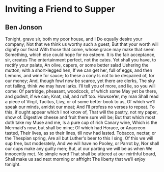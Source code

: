 # Inviting a Friend to Supper
## Ben Jonson
Tonight, grave sir, both my poor house, and I
Do equally desire your company;
Not that we think us worthy such a guest,
But that your worth will dignify our feast
With those that come, whose grace may make that seem
Something, which else could hope for no esteem.
It is the fair acceptance, sir, creates
The entertainment perfect, not the cates.
Yet shall you have, to rectify your palate,
An olive, capers, or some better salad
Ushering the mutton; with a short-legged hen,
If we can get her, full of eggs, and then
Lemons, and wine for sauce; to these a cony
Is not to be despaired of, for our money;
And, though fowl now be scarce, yet there are clerks,
The sky not falling, think we may have larks.
I’ll tell you of more, and lie, so you will come:
Of partridge, pheasant, woodcock, of which some
May yet be there, and godwit, if we can;
Knat, rail, and ruff too. Howsoe’er, my man
Shall read a piece of Virgil, Tacitus,
Livy, or of some better book to us,
Of which we’ll speak our minds, amidst our meat;
And I’ll profess no verses to repeat.
To this, if ought appear which I not know of,
That will the pastry, not my paper, show of.
Digestive cheese and fruit there sure will be;
But that which most doth take my Muse and me,
Is a pure cup of rich Canary wine,
Which is the Mermaid’s now, but shall be mine;
Of which had Horace, or Anacreon tasted,
Their lives, as so their lines, till now had lasted.
Tobacco, nectar, or the Thespian spring,
Are all but Luther's beer to this I sing.
Of this we will sup free, but moderately,
And we will have no Pooley, or Parrot by,
Nor shall our cups make any guilty men;
But, at our parting we will be as when
We innocently met. No simple word
That shall be uttered at our mirthful board,
Shall make us sad next morning or affright
The liberty that we’ll enjoy tonight.